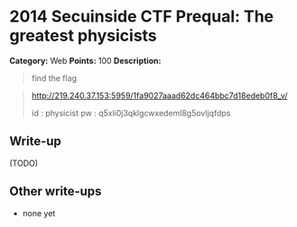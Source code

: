# 2014 Secuinside CTF Prequal: The greatest physicists

**Category:** Web
**Points:** 100
**Description:**

> find the flag

> <http://219.240.37.153:5959/1fa9027aaad62dc464bbc7d18edeb0f8_v/>
>
> id : physicist
> pw : q5xli0j3qklgcwxedeml8g5ovljqfdps

## Write-up

(TODO)

## Other write-ups

* none yet

